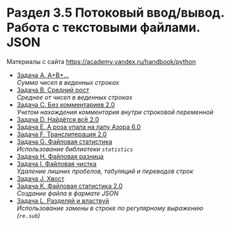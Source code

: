 # Раздел 3.5 Потоковый ввод/вывод. Работа с текстовыми файлами. JSON

Материалы с сайта https://academy.yandex.ru/handbook/python

- [Задача A. A+B+...](a.py)  
    *Сумма чисел в веденных строках* 
- [Задача B. Средний рост](b.py)  
    *Среднее от чисел в веденных строках* 
- [Задача C. Без комментариев 2.0](c.py)  
    *Учетом нахождения комментария внутри строковой переменной* 
- [Задача D. Найдётся всё 2.0](d.py)  
- [Задача E. А роза упала на лапу Азора 6.0](e.py)  
- [Задача F. Транслитерация 2.0](f.py)  
- [Задача G. Файловая статистика](g.py)  
    *Использование библиотеки `statistics`* 
- [Задача H. Файловая разница](h.py)  
- [Задача I. Файловая чистка](i.py)  
    *Удаление лишних пробелов, табуляций и переводов строк*
- [Задача J. Хвост](j.py)  
- [Задача K. Файловая статистика 2.0](k.py)  
    *Создание файла в фармате JSON* 
- [Задача L. Разделяй и властвуй](l.py)  
    *Использование замены в строке по регулярному выражению (`re.sub`)* 
